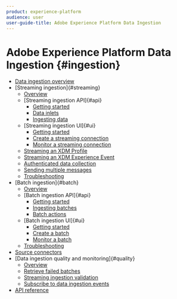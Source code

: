 ```yaml
---
product: experience-platform
audience: user
user-guide-title: Adobe Experience Platform Data Ingestion
---
```


# Adobe Experience Platform Data Ingestion {#ingestion}

- [Data ingestion overview](home.md)
- [Streaming ingestion]{#streaming}
    - [Overview](streaming-ingestion/overview.md)
    - [Streaming ingestion API]{#api}
        - [Getting started](streaming-ingestion/developer-guide/getting-started.md)
        - [Data inlets](streaming-ingestion/developer-guide/inlets.md)
        - [Ingesting data](streaming-ingestion/developer-guide/ingesting-data.md)
    - [Streaming ingestion UI]{#ui}
        - [Getting started](streaming-ingestion/ui-guide/getting-started.md)
        - [Create a streaming connection](streaming-ingestion/ui-guide/create-connection.md)
        - [Monitor a streaming connection](streaming-ingestion/ui-guide/monitor.md)
    - [Streaming an XDM Profile](streaming-ingestion/streaming-profile.md)
    - [Streaming an XDM Experience Event](streaming-ingestion/streaming-event.md)
    - [Authenticated data collection](streaming-ingestion/authenticated-data-collection.md)
    - [Sending multiple messages](streaming-ingestion/sending-multiple-messages.md)
    - [Troubleshooting](streaming-ingestion/troubleshooting.md)
- [Batch ingestion]{#batch}
    - [Overview](batch-ingestion/overview.md)
    - [Batch ingestion API]{#api}
        - [Getting started](batch-ingestion/developer-guide/getting-started.md)
        - [Ingesting batches](batch-ingestion/developer-guide/ingest.md)
        - [Batch actions](batch-ingestion/developer-guide/actions.md)
    - [Batch ingestion UI]{#ui}
        - [Getting started](batch-ingestion/ui-guide/getting-started.md)
        - [Create a batch](batch-ingestion/ui-guide/create.md)
        - [Monitor a batch](batch-ingestion/ui-guide/monitor.md)
    - [Troubleshooting](batch-ingestion/troubleshooting.md)
- [Source connectors](source-connectors.md)
- [Data ingestion quality and monitoring]{#quality}
    - [Overview](quality/overview.md)
    - [Retrieve failed batches](quality/retrieve-failed-batches.md)
    - [Streaming ingestion validation](quality/streaming-validation.md)
    - [Subscribe to data ingestion events](quality/subscribe-events.md)
- [API reference](https://www.adobe.io/apis/experienceplatform/home/api-reference.html#!acpdr/swagger-specs/ingest-api.yaml)